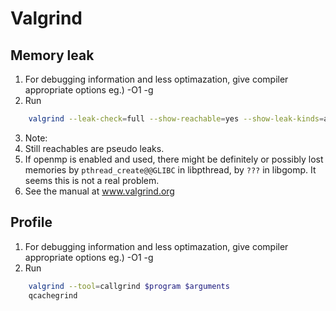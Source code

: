 # Valgrind

## Memory leak

1. For debugging information and less optimazation, give compiler appropriate options eg.) -O1 -g
2. Run
``` bash
    valgrind --leak-check=full --show-reachable=yes --show-leak-kinds=all --track-origins=yes --verbose --suppressions="suppresions.txt" --log-file="logfile" $program $arguments
```
3. Note:
  1.  Still reachables are pseudo leaks.
  1.  If openmp is enabled and used, there might be definitely or possibly lost
      memories by `pthread_create@@GLIBC` in libpthread, by `???` in libgomp. It
      seems this is not a real problem.
  1.  See the manual at www.valgrind.org


## Profile

1. For debugging information and less optimazation, give compiler appropriate options eg.) -O1 -g
2. Run
``` bash
    valgrind --tool=callgrind $program $arguments
    qcachegrind
```
